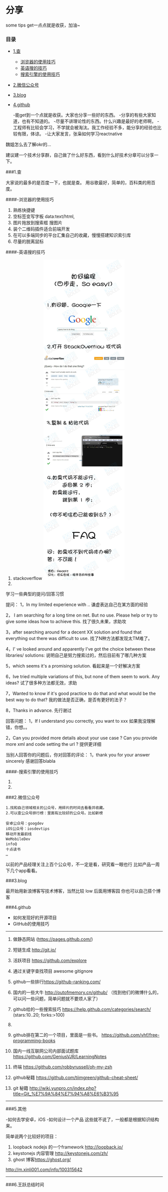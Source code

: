 分享
===

>
some tips get一点点就是收获，加油~

###  目录
- [1.查](#查)
    - [浏览器的使用技巧](#-浏览器的使用技巧)
    - [英语搜的技巧](#-英语搜的技巧)
    - [搜索引擎的使用技巧](#-搜索引擎的使用技巧)
- [2.微信公众号](#2.微信公众号)
- [3.blog](#3.blog)
- [4.github](4.github)


	-能get到一个点就是收获。大家也分享一些好的东西。
	-分享的有些大家知道，也有不知道的。
	-尽量不讲理论性的东西。什么兴趣是最好的老师啊，
	-工程师有比较会学习，不学就会被淘汰。我工作经验不多，能分享的经验也比较有限，体谅。
	-让大家发言，张枭如何学习reactnative
	
魏姐怎么去了解okr的…


建议建一个技术分享群，自己做了什么好东西，看到什么好技术分章可以分享一下。

###1.查
>
大家说的最多的是百度一下，也就是查。
用谷歌最好，简单的，百科类的用百度。


####-浏览器的使用技巧

1. 熟练快捷键
2. 空标签变写字板 data:text/html,<html contenteditable>
3. 图片拖放到搜索框 搜图片
4. 装个二维码插件适合前端开发
5. 在可以多端同步的平台汇集自己的收藏，慢慢搭建知识索引库
6. 尽量的脱离鼠标

####-英语搜的技巧

>
1. stackoverflow
![](https://github.com/shuideya/SomeShare/blob/master/7cc829d3gw1esfpz0ycejj20m12eaais.jpg?raw=true)
2. 

学习一些典型的提问/回答习惯

提问：
1，In my limited experience with .. 谦虚表达自己在某方面的经验

2， I am searching for a long time on net. But no use. Please help or try to give some ideas how to achieve this. 找了很久未果，求助攻

3，after searching around for a decent XX solution and found that everything out there was difficult to use. 找了N种方法都发现太TM难了。

4，I' ve looked around and apparently I've got the choice between these libraries/ solutions: 说明自己是努力搜索过的，然后目前有了哪几种方案

5，which seems it's a promising solution. 看起来是一个好解决方案

6，Ive tried multiple variations of this, but none of them seem to work. Any ideas? 试了很多种方法都无效，求助

7，Wanted to know if it's good practice to do that and what would be the best way to do that? 我的做法是否正确，是否有更好的法子？

8，Thanks in advance. 先行谢过

回答问题：
1，If I understand you correctly, you want to xxx 如果我没理解错，你想。。

2，Can you provided more details about your use case ? Can you provide more xml and code setting the url ? 提供更详细

当别人回答你的问题后，你对回答的评论：
1，thank you for your answer sincerely 感谢回答blabla



####-搜索引擎的使用技巧

1. 
2. 

###2.微信公众号

	1.找和自己领域相关的公众号，用碎片的时间去看看并收藏。
	2.可以查公众号排行榜：里面有比较好的公众号。比如新榜
	
	安卓公众号：googdev
	iOS公众号：iosdevtips
	移动开发最前线
	WeMobileDev
	infoQ
	十点读书
	…
以前的产品经理关注上百个公众号，不一定是看，研究看一眼也行
比如产品一周下几个app看看。



###3.blog

最开始用新浪博客写技术博客，当然比较 low
后面用博客园
你也可以自己搭个博客


###4.github

* 如何发现好的开源项目
* GitHub的使用技巧

------

1. 做静态网站 (<https://pages.github.com/>)

2. 短链生成 <http://git.io/>

3. 活跃项目 <https://github.com/explore>

4. 通过关键字查找项目 awesome  gitignore

5. github一些排行<https://github-ranking.com/>

6. 国内的一些大牛 <http://outofmemory.cn/github/> （找到他们的微博什么的，可以问一些问题，简单问题就不要烦人家了）

7. github给的一些搜索技巧 <https://help.github.com/categories/search/>
	(stars:10..20;  forks:>100)

8. 

9. github排在第二的一个项目，里面是一些书。 <https://github.com/vhf/free-programming-books>

10. 国内一线互联网公司内部面试题库 <https://github.com/GeniusVJR/LearningNotes>

11. 终端 <https://github.com/robbyrussell/oh-my-zsh>

12. github秘籍 <https://github.com/tiimgreen/github-cheat-sheet/>

13. git 秘籍 <http://wiki.yunpro.cn/index.php?title=Git_%E7%9A%84%E7%94%A8%E6%B3%95>

------

###5.其他

>
-如何去学安卓，iOS
-如何设计一个产品
这些就不说了，一般都是根据知识结构来。

简单说两个比较好的项目：

1. loopback nodejs 的一个framework <http://loopback.io/>
2. keystonejs 内容管理 <http://keystonejs.com/zh/>
3. ghost  博客<https://ghost.org/>

http://m.xinli001.com/info/100315642


------
###6.王跃总结时间
